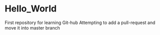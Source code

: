 # Hello_World
First repository for learning Git-hub
Attempting to add a pull-request and move it into master branch

